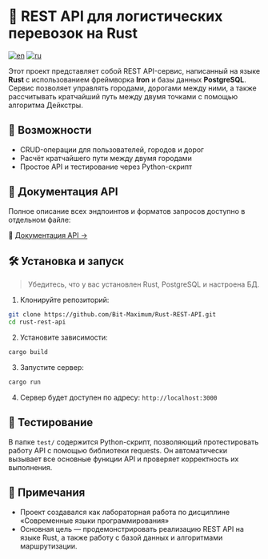 # 🦀 REST API для логистических перевозок на Rust

[![en](https://img.shields.io/badge/lang-en-red.svg)](https://github.com/Bit-Maximum/Rust-REST-API/blob/master/README.md)
[![ru](https://img.shields.io/badge/lang-ru-blue.svg)](https://github.com/Bit-Maximum/Rust-REST-API/blob/master/translation/README.ru.md)

Этот проект представляет собой REST API-сервис, написанный на языке **Rust** с использованием фреймворка **Iron** и базы данных **PostgreSQL**. Сервис позволяет управлять городами, дорогами между ними, а также рассчитывать кратчайший путь между двумя точками с помощью алгоритма Дейкстры.

## 🚀 Возможности

- CRUD-операции для пользователей, городов и дорог
- Расчёт кратчайшего пути между двумя городами
- Простое API и тестирование через Python-скрипт

## 📎 Документация API

Полное описание всех эндпоинтов и форматов запросов доступно в отдельном файле:

📄 [Документация API →](./API_DOC.ru.md)

## 🛠️ Установка и запуск
> Убедитесь, что у вас установлен Rust, PostgreSQL и настроена БД.

1. Клонируйте репозиторий:
```bash
git clone https://github.com/Bit-Maximum/Rust-REST-API.git
cd rust-rest-api
```
2. Установите зависимости:
```bash
cargo build
```
3. Запустите сервер:
```bash
cargo run
```
4. Сервер будет доступен по адресу: `http://localhost:3000`

## 📂 Тестирование
В папке `test/` содержится Python-скрипт, позволяющий протестировать работу API с помощью библиотеки requests. Он автоматически вызывает все основные функции API и проверяет корректность их выполнения.

## 📎 Примечания
* Проект создавался как лабораторная работа по дисциплине «Современные языки программирования»
* Основная цель — продемонстрировать реализацию REST API на языке Rust, а также работу с базой данных и алгоритмами маршрутизации.
